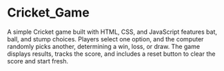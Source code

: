 # Cricket_Game
A simple Cricket game built with HTML, CSS, and JavaScript features bat, ball, and stump choices. Players select one option, and the computer randomly picks another, determining a win, loss, or draw. The game displays results, tracks the score, and includes a reset button to clear the score and start fresh.

